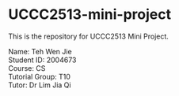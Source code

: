 # UCCC2513-mini-project
This is the repository for UCCC2513 Mini Project. 

Name: Teh Wen Jie       </br>
Student ID: 2004673     </br>
Course: CS              </br>
Tutorial Group: T10     </br>
Tutor: Dr Lim Jia Qi    </br>
